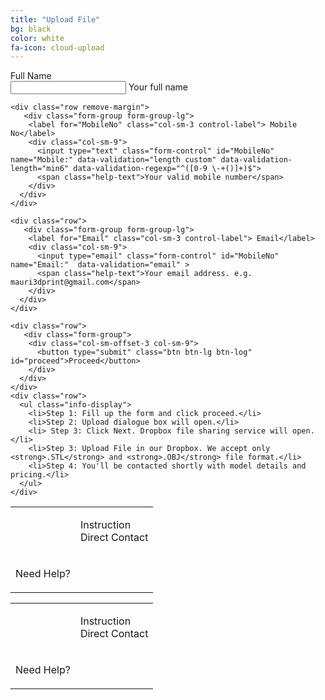 ```yaml
---
title: "Upload File"
bg: black
color: white
fa-icon: cloud-upload
---
```


<div class="container">
  <div class="row">
    <div class="col-md-6">
      <form action="https://getsimpleform.com/messages?form_api_token=f21c9f6d668564eb6d853a65cf8c1e77" method="post" class="form-horizontal" id="file-submit">
        <!-- the redirect_to is optional, the form will redirect to the referrer on submission 
        <input type='hidden' name='redirect_to' value='https://www.dropbox.com/request/7lG33UjGl1Vb4fWtSqE9'/> -->
          <div class="row">
            <div class="form-group form-group-lg">
              <label for="FullName" class="col-sm-3 control-label">
              <span class="cus-font">Full Name</span></label>
                <div class="col-sm-9">
                  <input type="text" class="form-control" id="FullName" name="FullName:"  data-validation="length custom" data-validation-length="min4" data-validation-regexp="^([A-Za-z ]+)$">
                  <span class="help-text">Your full name
                  </span>
                </div>
            </div>
          </div>

    <div class="row remove-margin">
       <div class="form-group form-group-lg">
        <label for="MobileNo" class="col-sm-3 control-label"> Mobile No</label>
        <div class="col-sm-9">
          <input type="text" class="form-control" id="MobileNo" name="Mobile:" data-validation="length custom" data-validation-length="min6" data-validation-regexp="^([0-9 \-+()]+)$">
          <span class="help-text">Your valid mobile number</span>
        </div>
      </div>
    </div>

    <div class="row">
       <div class="form-group form-group-lg">
        <label for="Email" class="col-sm-3 control-label"> Email</label>
        <div class="col-sm-9">
          <input type="email" class="form-control" id="MobileNo" name="Email:"  data-validation="email" >
          <span class="help-text">Your email address. e.g. mauri3dprint@gmail.com</span>
        </div>
      </div>
    </div>

    <div class="row">
       <div class="form-group">
        <div class="col-sm-offset-3 col-sm-9">
          <button type="submit" class="btn btn-lg btn-log"  id="proceed">Proceed</button>
        </div>
      </div>
    </div>
    <div class="row">
      <ul class="info-display">
        <li>Step 1: Fill up the form and click proceed.</li>
        <li>Step 2: Upload dialogue box will open.</li>
        <li> Step 3: Click Next. Dropbox file sharing service will open.</li>
        <li>Step 3: Upload File in our Dropbox. We accept only <strong>.STL</strong> and <strong>.OBJ</strong> file format.</li>
        <li>Step 4: You'll be contacted shortly with model details and pricing.</li>
      </ul>
    </div>
  </form>
  </div>

  <div class="col-md-6 hidden-xs">
    <div class="help-holder pos-main-help"> 
      <table>
          <tr>
            <th>
             <div class="help-question">
              <i class="fa fa-question"></i>
              </div>
            </th>
            <td><p class="pos-main-text">Instruction<br>
                Direct Contact</p>
            </td>
          </tr>
          <tr>
              <td>
                <p class="need-help">Need Help?</p>
              </td>          
          </tr>
      </table>
    </div> 
  </div>

  <!-- Repeat of above code except modification of css of help section to fit for smaller screen -->

  <div class="col-md-6 visible-xs">
    <div class="help-holder pos-main-help-small "> 
      <table>
          <tr>
            <th>
             <div class="help-question-small">
              <i class="fa fa-question"></i>
              </div>
            </th>
            <td><p class="pos-main-text-small">Instruction<br>
                Direct Contact</p>
            </td>
          </tr>
          <tr>
              <td>
                <p class="need-help-small">Need Help?</p>
              </td>          
          </tr>
      </table>
    </div> 
  </div>
</div>

<script>
  $.validate({
    form : "#file-submit",
    onSuccess : function($form) {
        formSub();
      return True; // 
    }
  });

   function formSub() {
      window.open("/toupload.html","_blank", "scrollbars=yes, menubar=yes, resizable=yes,top=180,left=250,width=700,height=600");
  }
</script>



